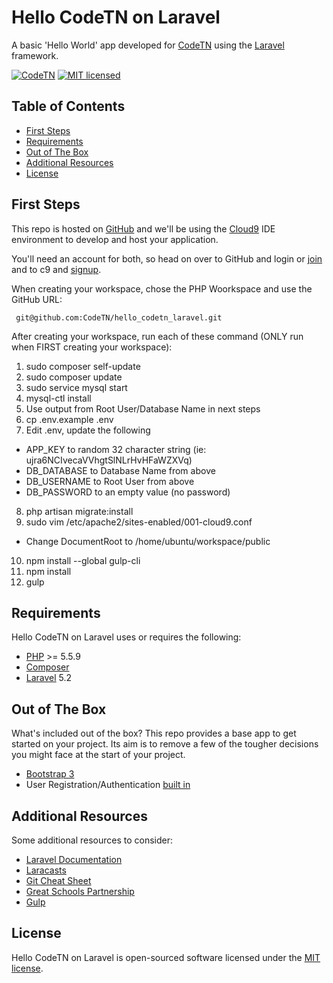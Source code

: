 Hello CodeTN on Laravel
=======================

A basic 'Hello World' app developed for [CodeTN][codetn] using the [Laravel][laravel] framework.

[![CodeTN][shield-codetn]](#)
[![MIT licensed][shield-license]](#)


Table of Contents
-----------------

  * [First Steps](#first-steps)
  * [Requirements](#requirements)
  * [Out of The Box](#out-of-the-box)
  * [Additional Resources](#additional-resources)
  * [License](#license)


First Steps
-----------

This repo is hosted on [GitHub][github] and we'll be using the [Cloud9][c9] IDE environment to develop and
host your application.

You'll need an account for both, so head on over to GitHub and login or [join](https://github.com/join)
and to c9 and [signup](https://c9.io/signup).

When creating your workspace, chose the PHP Woorkspace and use the GitHub URL:

     git@github.com:CodeTN/hello_codetn_laravel.git

After creating your workspace, run each of these command (ONLY run when FIRST creating your workspace):

  1. sudo composer self-update
  2. sudo composer update
  3. sudo service mysql start
  4. mysql-ctl install
  5. Use output from Root User/Database Name in next steps
  6. cp .env.example .env
  7. Edit .env, update the following
  - APP_KEY to random 32 character string (ie: ujra6NCIvecaVVhgtSlNLrHvHFaWZXVq)
  - DB_DATABASE to Database Name from above
  - DB_USERNAME to Root User from above
  - DB_PASSWORD to an empty value (no password)
  8. php artisan migrate:install
  9. sudo vim /etc/apache2/sites-enabled/001-cloud9.conf
  - Change DocumentRoot to /home/ubuntu/workspace/public
  10. npm install --global gulp-cli
  11. npm install
  12. gulp

Requirements
------------

Hello CodeTN on Laravel uses or requires the following:

  * [PHP][php] >= 5.5.9
  * [Composer][composer]
  * [Laravel][laravel] 5.2


Out of The Box
--------------

What's included out of the box? This repo provides a base app to get started on your project.
Its aim is to remove a few of the tougher decisions you might face at the start of your project.

  * [Bootstrap 3][bootstrap]
  * User Registration/Authentication [built in][user-auth]


Additional Resources
--------------------

Some additional resources to consider:

  * [Laravel Documentation][laravel-docs]
  * [Laracasts][laracasts]
  * [Git Cheat Sheet][git-cheat-sheet]
  * [Great Schools Partnership][great-schools]
  * [Gulp][gulp]


License
-------

Hello CodeTN on Laravel is open-sourced software licensed under the [MIT license][mit-license].



[bootstrap]: http://getbootstrap.com/
[c9]: https://c9.io/
[codetn]: http://codetn.org/
[composer]: https://getcomposer.org/
[git-cheat-sheet]: https://training.github.com/kit/downloads/github-git-cheat-sheet.pdf
[github]: https://github.com/
[great-schools]: http://www.greatschoolspartnership.com/
[gulp]: https://github.com/gulpjs/gulp
[laracasts]: https://laracasts.com/
[laravel]: https://laravel.com/
[laravel-docs]: https://laravel.com/docs/
[mit-license]: http://opensource.org/licenses/MIT
[php]: http://php.net/
[shield-codetn]: https://img.shields.io/badge/codetn-laravel-brightgreen.svg
[shield-license]: https://img.shields.io/badge/license-MIT-blue.svg
[user-auth]: https://laravel.com/docs/5.2/authentication
